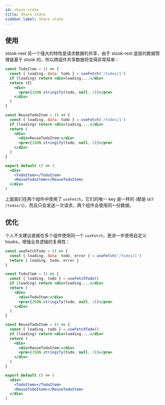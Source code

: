 ```yaml
---
id: share-state
title: Share state
sidebar_label: Share state
---
```


## 使用

stook-rest 另一个强大的特性是请求数据的共享，由于 stook-rest 底层的数据管理是基于 stook 的，所以跨组件共享数据将变得非常简单：

```jsx
const TodoItem = () => {
  const { loading, data: todo } = useFetch('/todos/1')
  if (loading) return <div>loading....</div>
  return (们
    <div>
      <pre>{JSON.stringify(todo, null, 2)}</pre>
    </div>
  )
}

const ReuseTodoItem = () => {
  const { loading, data: todo } = useFetch('/todos/1')
  if (loading) return <div>loading....</div>
  return (
    <div>
      <div>ReuseTodoItem:</div>
      <pre>{JSON.stringify(todo, null, 2)}</pre>
    </div>
  )
}

export default () => (
  <div>
    <TodoItem></TodoItem>
    <ReuseTodoItem></ReuseTodoItem>
  </div>
)
```

上面我们在两个组件中使用了 `useFetch`，它们的唯一 key 是一样的 (都是 `GET /todos/1`)，而且只会发送一次请求，两个组件会使用同一份数据。

## 优化

个人不太建议直接在多个组件使用同一个 `useFetch`，更进一步使用自定义 hooks，增强业务逻辑的复用性：

```jsx
const useFetchTodo = () => {
  const { loading, data: todo, error } = useFetch('/todos/1')
  return { loading, todo, error }
}

const TodoItem = () => {
  const { loading, todo } = useFetchTodo()
  if (loading) return <div>loading....</div>
  return (
    <div>
      <div>TodoItem:</div>
      <pre>{JSON.stringify(todo, null, 2)}</pre>
    </div>
  )
}

const ReuseTodoItem = () => {
  const { loading, todo } = useFetchTodo()
  if (loading) return <div>loading....</div>
  return (
    <div>
      <div>ReuseTodoItem:</div>
      <pre>{JSON.stringify(todo, null, 2)}</pre>
    </div>
  )
}

export default () => (
  <div>
    <TodoItem></TodoItem>
    <ReuseTodoItem></ReuseTodoItem>
  </div>
)
```
